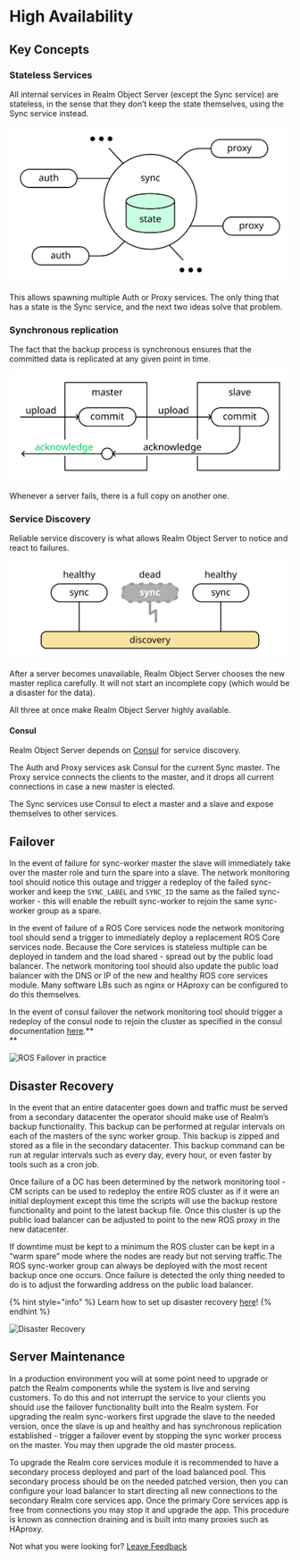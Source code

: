 # High Availability

## Key Concepts

### Stateless Services

All internal services in Realm Object Server \(except the Sync service\) are stateless, in the sense that they don’t keep the state themselves, using the Sync service instead. 

![Stateless Services](../../../.gitbook/assets/stateless-services%20%282%29.svg)

This allows spawning multiple Auth or Proxy services. The only thing that has a state is the Sync service, and the next two ideas solve that problem.

### **Synchronous replication** 

The fact that the backup process is synchronous ensures that the committed data is replicated at any given point in time. 

![Synchronous Replication](../../../.gitbook/assets/synchronous-replication.svg)

Whenever a server fails, there is a full copy on another one.

### Service Discovery

Reliable service discovery is what allows Realm Object Server to notice and react to failures. 

![](../../../.gitbook/assets/service-discovery.svg)

After a server becomes unavailable, Realm Object Server chooses the new master replica carefully. It will not start an incomplete copy \(which would be a disaster for the data\).

All three at once make Realm Object Server highly available.

#### Consul

Realm Object Server depends on [Consul](https://consul.io) for service discovery.

The Auth and Proxy services ask Consul for the current Sync master. The Proxy service connects the clients to the master, and it drops all current connections in case a new master is elected.

The Sync services use Consul to elect a master and a slave and expose themselves to other services.

## Failover

In the event of failure for sync-worker master the slave will immediately take over the master role and turn the spare into a slave. The network monitoring tool should notice this outage and trigger a redeploy of the failed sync-worker and keep the `SYNC_LABEL` and `SYNC_ID` the same as the failed sync-worker - this will enable the rebuilt sync-worker to rejoin the same sync-worker group as a spare.  


In the event of failure of a ROS Core services node the network monitoring tool should send a trigger to immediately deploy a replacement ROS Core services node. Because the Core services is stateless multiple can be deployed in tandem and the load shared - spread out by the public load balancer. The network monitoring tool should also update the public load balancer with the DNS or IP of the new and healthy ROS core services module. Many software LBs such as nginx or HAproxy can be configured to do this themselves.  


In the event of consul failover the network monitoring tool should trigger a redeploy of the consul node to rejoin the cluster as specified in the consul documentation [here](https://www.consul.io/docs/guides/outage.html).**  
**

![ROS Failover in practice](https://lh3.googleusercontent.com/cQ4-G9won4LTRtYEyiMkaqkjv_uytfvO4fuXogW6tYaJn1899RStTq6vyHNgwVBmL9SS9Bw69oijpvPhnOYaAwWFO-LCgEgHX26d8tDW8mC0-XxfwBegb6hc66sdvVianCKhkGWT)

## Disaster Recovery

In the event that an entire datacenter goes down and traffic must be served from a secondary datacenter the operator should make use of Realm’s backup functionality. This backup can be performed at regular intervals on each of the masters of the sync worker group. This backup is zipped and stored as a file in the secondary datacenter. This backup command can be run at regular intervals such as every day, every hour, or even faster by tools such as a cron job.

Once failure of a DC has been determined by the network monitoring tool - CM scripts can be used to redeploy the entire ROS cluster as if it were an initial deployment except this time the scripts will use the backup restore functionality and point to the latest backup file. Once this cluster is up the public load balancer can be adjusted to point to the new ROS proxy in the new datacenter.

If downtime must be kept to a minimum the ROS cluster can be kept in a “warm spare” mode where the nodes are ready but not serving traffic.The ROS sync-worker group can always be deployed with the most recent backup once one occurs. Once failure is detected the only thing needed to do is to adjust the forwarding address on the public load balancer.

{% hint style="info" %}
Learn how to set up disaster recovery [here](disaster-recovery.md)! 
{% endhint %}

![Disaster Recovery](https://lh6.googleusercontent.com/JmQb8_KsOw0u1QDUJ29B-0pKU8r3P0riUo6rsxF-BwjaDvfJByair-teBr90m8o3Ujyl60qS533nSJ7mcULTakf0sGt5EoY6byJ8Hxjl3Fa3DeHo2ghAJWQvMAChNjlkJdw8jqmO)

## Server Maintenance 

In a production environment you will at some point need to upgrade or patch the Realm components while the system is live and serving customers. To do this and not interrupt the service to your clients you should use the failover functionality built into the Realm system. For upgrading the realm sync-workers first upgrade the slave to the needed version, once the slave is up and healthy and has synchronous replication established - trigger a failover event by stopping the sync worker process on the master. You may then upgrade the old master process.  


To upgrade the Realm core services module it is recommended to have a secondary process deployed and part of the load balanced pool. This secondary process should be on the needed patched version, then you can configure your load balancer to start directing all new connections to the secondary Realm core services app. Once the primary Core services app is free from connections you may stop it and upgrade the app. This procedure is known as connection draining and is built into many proxies such as HAproxy.  


Not what you were looking for? [Leave Feedback](https://realm3.typeform.com/to/A4guM3) 

